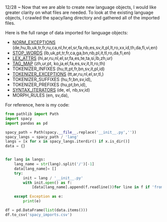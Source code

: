 12/28 ~ Now that we are able to create new language objects, I would like greater clarity on what files are needed.
To look at the existing language objects, I crawled the spacy/lang directory and gathered all of the imported files. 

Here is the full range of data imported for language objects:  
- [NORM_EXCEPTIONS](https://github.com/explosion/spaCy/blob/master/spacy/lang/sr/norm_exceptions.py) (de,hu,lb,uk,tr,fr,ru,ca,nl,hr,el,sr,fa,nb,es,sv,it,pl,lt,ro,xx,id,th,da,fi,vi,en)    
- [STOP_WORDS](https://github.com/explosion/spaCy/blob/master/spacy/lang/sr/stop_words.py) (lb,uk,pt,tr,fr,ca,ga,bn,nb,pl,it,tl,ro,da,fi,en)
- [LEX_ATTRS](https://github.com/explosion/spaCy/blob/master/spacy/lang/sr/lex_attrs.py) (hi,ar,ru,nl,el,sr,fa,es,te,ta,si,lb,zh,ur)    
- [TAG_MAP](https://github.com/explosion/spaCy/blob/master/spacy/lang/it/tag_map.py) (zh,ur,pt, ko,ja,el,fa,es,sv,it,lt,ro,th)  
- TOKENIZER_INFIXES (hu,tt,pt,fr,bn,sv,it,pl,id)  
- [TOKENIZER_EXCEPTIONS](https://github.com/explosion/spaCy/blob/master/spacy/lang/sr/tokenizer_exceptions.py) (tt,ar,ru,nl,el,sr,tl,)    
- TOKENIZER_SUFFIXES (hu,fr,bn,sv,id),     
- TOKENIZER_PREFIXES (hu,pt,bn,id),     
- [SYNTAX_ITERATORS](https://github.com/explosion/spaCy/blob/master/spacy/lang/de/syntax_iterators.py) (de, el, nb,sv,id)    
- MORPH_RULES (en, sv,da),  


For reference, here is my code:
```python
from pathlib import Path
import spacy
import pandas as pd

spacy_path = Path(spacy.__file__.replace('__init__.py',''))
spacy_langs = spacy_path / 'lang'
langs = [x for x in spacy_langs.iterdir() if x.is_dir()] 
data = {}


for lang in langs:
	lang_name = str(lang).split('/')[-1]
	data[lang_name]= []
	try:
	    init = lang / '__init__.py'
	    with init.open() as f: 
	    	[data[lang_name].append(f.readline())for line in f if 'from' in line ]
	    
	except Exception as e:
		print(e)

df = pd.DataFrame(list(data.items())) 
df.to_csv('spacy_imports.csv')
```
